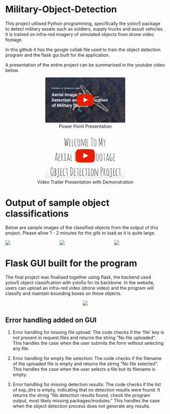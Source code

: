 # Military-Object-Detection
This project utilised Python programming, specifically the yolov5 package to detect military assets such as soldiers, supply trucks and assult vehicles. It is trained on infra-red imagery of simulated objects from drone video footage. 

In this github it has the google collab file used to train the object detection program and the flask gui built for the application.

A presentation of the entire project can be summarised in the youtube video below. 

<p align="center">
  <a href="https://www.youtube.com/watch?v=hLSiAEOvlas&t=1s&ab_channel=RizwanYe">
    <img src="https://github.com/Rizwanye/Military-Object-Detection/raw/main/youtube_thumbnail.jpg" width="50%" alt="Alt Text">
  </a>
  <br>
  Power Point Presentation
</p>

<p align="center">
  <a href="https://www.youtube.com/watch?v=I2R6yuKW-l4&ab_channel=RizwanYe">
    <img src="https://github.com/Rizwanye/Military-Object-Detection/raw/main/youtube_thumbnail_2.jpg" width="50%" alt="Alt Text">
  </a>
  <br>
  Video Trailer Presentation with Demonstration
</p>

# Output of sample object classifications
Below are sample images of the classified objects from the output of this project. Please allow 1 - 2 minutes for the gifs to load as it is quite large. 
<div style="display: flex; justify-content: center;">
  <img src="https://github.com/Rizwanye/Military-Object-Detection/blob/main/example1.gif" width="256" style="margin-right: 10px;" />
  <img src="https://github.com/Rizwanye/Military-Object-Detection/blob/main/example2.gif" width="256" style="margin-right: 10px;" />
  <img src="https://github.com/Rizwanye/Military-Object-Detection/blob/main/example3.gif" width="256" />
</div>

# Flask GUI built for the program
The final project was finalised together using flask, the backend used yolov5 object classifcation with yolo5x for its backbone. In the website, users can upload an infra-red video (drone video) and the program will classify and maintain bounding boxes on these objects.
<div style="text-align: center;">
  <a href="https://github.com/Rizwanye/Military-Object-Detection">
    <img src="https://github.com/Rizwanye/rizwanye/blob/main/project1.gif" width="456" />
  </a>
</div>

## Error handling added on GUI

1. Error handling for missing file upload:
The code checks if the 'file' key is not present in request.files and returns the string "No file uploaded". This handles the case when the user submits the form without selecting any file.

2. Error handling for empty file selection:
The code checks if the filename of the uploaded file is empty and returns the string "No file selected". This handles the case when the user selects a file but its filename is empty.

3. Error handling for missing detection results:
The code checks if the list of exp_dirs is empty, indicating that no detection results were found. It returns the string "No detection results found, check the program output, most likely missing packages/modules." This handles the case when the object detection process does not generate any results.
